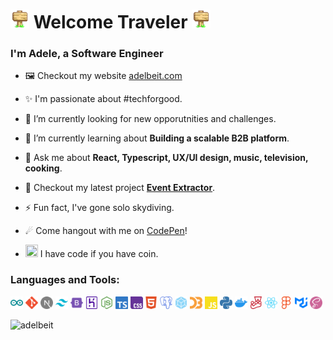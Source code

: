 <h1 align="left">
  <img src="./icons/sign.png" width="30px" height="30px" /> 
  Welcome Traveler 
  <img src="./icons/sign.png" width="30px" height="30px" />
</h1>
<h3 align="left">I'm Adele, a Software Engineer</h3>

- 🖼️ Checkout my website [adelbeit.com](https://adelbeit.com) 

- ✨ I'm passionate about #techforgood.

- 🔭 I’m currently looking for new opporutnities and challenges.

- 🌱 I’m currently learning about **Building a scalable B2B platform**.

<!-- - 👨‍💻 All of my projects are available at [https://adelbeit.com](https://adelbeit.com) -->

- 💬 Ask me about **React, Typescript, UX/UI design, music, television, cooking**.

- 📌 Checkout my latest project **[Event Extractor](https://github.com/adelbeit/event-extractor)**.

<!-- - 📄  Learn about my experiences [https://adelbeit.com/developer](https://adelbeit.com/developer) -->

- ⚡ Fun fact, I've gone solo skydiving.

- ☄ Come hangout with me on [CodePen](https://codepen.io/adelbeit)!

- <img align="bottom" src="https://user-images.githubusercontent.com/8835499/218330542-44214625-5d5c-495c-a4a0-b1e033ff95a9.png" width="20px" height="20px"/> I have code if you have coin. 

<h3 align="left">Languages and Tools:</h3>
<p align="left"> 

<a href="https://www.arduino.cc/" target="_blank" rel="noreferrer" style="text-decoration: none; color: inherit;"> 
  <img src="./icons/arduino.svg" alt="arduino" width="20" height="20"/> 
</a> 

<a href="https://git-scm.com/" target="_blank" rel="noreferrer" style="text-decoration: none; color: inherit;"> 
  <img src="./icons/git.svg" alt="git" width="20" height="20"/> 
</a> 

<a href="https://nextjs.org/" target="_blank" rel="noreferrer" style="text-decoration: none; color: inherit;"> 
  <img src="./icons/nextjs.svg" alt="nextjs" width="20" height="20"/> 
</a> 

<a href="https://tailwindcss.com/" target="_blank" rel="noreferrer" style="text-decoration: none; color: inherit;"> 
  <img src="./icons/tailwindcss.svg" alt="tailwind" width="20" height="20"/> 
</a> 

<a href="https://getbootstrap.com" target="_blank" rel="noreferrer" style="text-decoration: none; color: inherit;"> 
  <img src="./icons/bootstrap.svg" alt="bootstrap" width="20" height="20"/> 
</a> 

<a href="https://heroku.com" target="_blank" rel="noreferrer" style="text-decoration: none; color: inherit;"> 
  <img src="./icons/heroku.svg" alt="heroku" width="20" height="20"/> 
</a> 

<a href="https://nodejs.org" target="_blank" rel="noreferrer" style="text-decoration: none; color: inherit;"> 
  <img src="./icons/node.js.svg" alt="nodejs" width="20" height="20"/> 
</a> 

<a href="https://www.typescriptlang.org/" target="_blank" rel="noreferrer" style="text-decoration: none; color: inherit;"> 
  <img src="./icons/typescript.svg" alt="typescript" width="20" height="20"/> 
</a> 

<a href="https://www.w3schools.com/css/" target="_blank" rel="noreferrer" style="text-decoration: none; color: inherit;"> 
  <img src="./icons/css.svg" alt="css" width="20" height="20"/> 
</a> 

<a href="https://www.w3.org/html/" target="_blank" rel="noreferrer" style="text-decoration: none; color: inherit;"> 
  <img src="./icons/html5.svg" alt="html5" width="20" height="20"/> 
</a> 

<a href="https://www.postgresql.org" target="_blank" rel="noreferrer" style="text-decoration: none; color: inherit;"> 
  <img src="./icons/postgresql.svg" alt="postgresql" width="20" height="20"/> 
</a> 

<a href="https://webpack.js.org" target="_blank" rel="noreferrer" style="text-decoration: none; color: inherit;"> 
  <img src="./icons/webpack.svg" alt="webpack" width="20" height="20"/> 
</a>

<a href="https://d3js.org/" target="_blank" rel="noreferrer" style="text-decoration: none; color: inherit;"> 
  <img src="./icons/d3.svg" alt="d3" width="20" height="20"/> 
</a> 

<a href="https://developer.mozilla.org/en-US/docs/Web/JavaScript" target="_blank" rel="noreferrer" style="text-decoration: none; color: inherit;"> 
  <img src="./icons/javascript.svg" alt="javascript" width="20" height="20"/> 
</a> 

<a href="https://www.python.org" target="_blank" rel="noreferrer" style="text-decoration: none; color: inherit;"> 
  <img src="./icons/python.svg" alt="python" width="20" height="20"/> 
</a> 

<a href="https://www.docker.com/" target="_blank" rel="noreferrer" style="text-decoration: none; color: inherit;"> 
  <img src="./icons/docker.svg" alt="docker" width="20" height="20"/> 
</a> 

<a href="https://jestjs.io" target="_blank" rel="noreferrer" style="text-decoration: none; color: inherit;"> 
  <img src="./icons/jest.svg" alt="jest" width="20" height="20"/> 
</a> 

<a href="https://reactjs.org/" target="_blank" rel="noreferrer" style="text-decoration: none; color: inherit;"> 
  <img src="./icons/react.svg" alt="react" width="20" height="20"/>
</a> 

<a href="https://www.figma.com/" target="_blank" rel="noreferrer" style="text-decoration: none; color: inherit;"> 
  <img src="./icons/figma.svg" alt="figma" width="20" height="20"/> 
</a> 

<a href="https://mui.com/" target="_blank" rel="noreferrer" style="text-decoration: none; color: inherit;"> 
  <img src="./icons/mui.svg" alt="mui" width="20" height="20"/> 
</a> 

<a href="https://sass-lang.com" target="_blank" rel="noreferrer" style="text-decoration: none; color: inherit;"> 
  <img src="./icons/sass.svg" alt="sass" width="20" height="20"/> 
</a> 
</p>

<p align="left">
  <img src="https://komarev.com/ghpvc/?username=adelbeit&label=Adventurers&color=0e75b6&style=flat" alt="adelbeit" /> 
</p>
